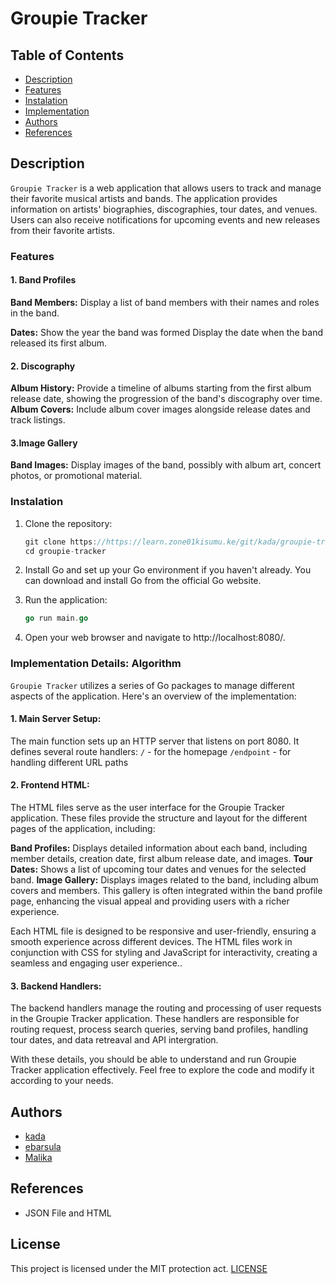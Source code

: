 # Groupie Tracker

## Table of Contents
- [Description](#description)
- [Features](#features)
- [Instalation](#instalation)
- [Implementation](#implementation-details-algorithm)
- [Authors](#authors)
- [References](#references)

## Description
`Groupie Tracker` is a web application that allows users to track and manage their favorite musical artists and bands. The application provides information on artists' biographies, discographies, tour dates, and venues. Users can also receive notifications for upcoming events and new releases from their favorite artists.

### Features

#### 1. Band Profiles

**Band Members:** Display a list of band members with their names and roles in the band.

**Dates:** Show the year the band was formed Display the date when the band released its first album.

#### 2. Discography

**Album History:** Provide a timeline of albums starting from the first album release date, showing the progression of the band's discography over time.
**Album Covers:** Include album cover images alongside release dates and track listings.

#### 3.Image Gallery

**Band Images:** Display images of the band, possibly with album art, concert photos, or promotional material.

### Instalation

1. Clone the repository:
    ```go
    git clone https://https://learn.zone01kisumu.ke/git/kada/groupie-tracker.git
    cd groupie-tracker
    ```
2. Install Go and set up your Go environment if you haven't already. You can download and install Go from the official Go website.

3. Run the application:

    ```go
    go run main.go
    ```
4. Open your web browser and navigate to http://localhost:8080/.


### Implementation Details: Algorithm

`Groupie Tracker` utilizes a series of Go packages to manage different aspects of the application. Here's an overview of the implementation:

#### 1. Main Server Setup:
 The main function sets up an HTTP server that listens on port 8080. It defines several route handlers: 
`/` - for the homepage
`/endpoint` - for handling different URL paths

#### 2. Frontend HTML:

The HTML files serve as the user interface for the Groupie Tracker application. These files provide the structure and layout for the different pages of the application, including:

**Band Profiles:** Displays detailed information about each band, including member details, creation date, first album release date, and images.
**Tour Dates:** Shows a list of upcoming tour dates and venues for the selected band.
**Image Gallery:** Displays images related to the band, including album covers and members. This gallery is often integrated within the band profile page, enhancing the visual appeal and providing users with a richer experience.

Each HTML file is designed to be responsive and user-friendly, ensuring a smooth experience across different devices. The HTML files work in conjunction with CSS for styling and JavaScript for interactivity, creating a seamless and engaging user experience..
#### 3. Backend Handlers:
The backend handlers manage the routing and processing of user requests in the Groupie Tracker application. These handlers are responsible for routing request, process search queries, serving band profiles, handling tour dates, and data retreaval and API intergration.

With these details, you should be able to understand and run Groupie Tracker application effectively. Feel free to explore the code and modify it according to your needs.

## Authors

- [kada](https://learn.zone01kisumu.ke/git/kada)
- [ebarsula](https://learn.zone01kisumu.ke/git/ebarsula)
- [Malika](https://learn.zone01kisumu.ke/git/masman)


## References

- JSON File and HTML

## License
This project is licensed under the MIT protection act. [LICENSE](./LICENSE)
